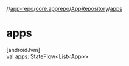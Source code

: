 //[app-repo](../../../index.md)/[core.apprepo](../index.md)/[AppRepository](index.md)/[apps](apps.md)

# apps

[androidJvm]\
val [apps](apps.md): StateFlow&lt;[List](https://kotlinlang.org/api/latest/jvm/stdlib/kotlin.collections/-list/index.html)&lt;[App](../-app/index.md)&gt;&gt;
